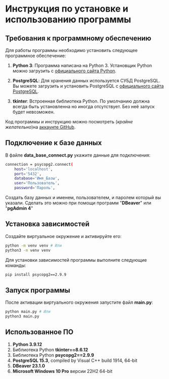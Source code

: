 # Инструкция по установке и использованию программы

## Требования к программному обеспечению

Для работы программы необходимо установить следующее программное обеспечение:

1. **Python 3**: Программа написана на Python 3. Установщик Python можно загрузить с [официального сайта Python](https://www.python.org/downloads/).
   
2. **PostgreSQL**: Для хранения данных используется СУБД PostgreSQL. Вы можете загрузить и установить PostgreSQL с [официального сайта PostgreSQL](https://www.postgresql.org/download/).

3. **tkinter**: Встроенная библиотека Python. По умолчанию должна всегда быть установленна но иногда отсутствует. Без неё запуск будет невозможен.

Код программы и инструкцию можно посмотреть (*крайне желательно*)на [аккаунте GitHub](https://github.com/KaGorchik/OlympiadApp).

## Подключение к базе данных
В файле **data_base_connect.py** укажите данные для подключения:
```bash
connection = psycopg2.connect(
    host='localhost',
    port='5432',
    database='Имя_Базы',
    user='Пользователь',
    password='Пароль',
```
Создать базу данных и именем, пользователем, и паролем который вы указали.
Сделать это можно при помощи программ "**DBeaver**" или "**pgAdmin 4**"

## Установка зависимостей
Создайте виртуальное окружение и активируйте его:
```bash
python -m venv venv # Или
python3 -m venv venv
```

Для установки зависимостей программы выполните следующие команды:
```bash
pip install psycopg2==2.9.9
```

## Запуск программы
После активации виртуального окружения запустите файл **main.py**:
```bash
python main.py # Или
python3 main.py
```

## Использованное ПО
1. **Python 3.9.12**
2. Библиотека Python **tkinter==8.6.12**
3. Библиотека Python **psycopg2==2.9.9**
4. **PostgreSQL 15.3**, compiled by Visual C++ build 1914, 64-bit
5. **DBeaver 23.1.0**
6. **Microsoft Windows 10 Pro** версии 22H2 64-bit
